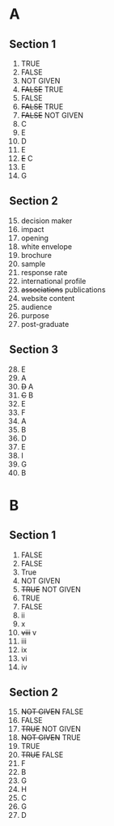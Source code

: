 # A

## Section 1

1. TRUE
2. FALSE
3. NOT GIVEN
4. ~~FALSE~~ TRUE
5. FALSE
6. ~~FALSE~~ TRUE
7. ~~FALSE~~ NOT GIVEN
8. C
9. E
10. D
11. E
12. ~~E~~ C
13. E
14. G

## Section 2

15. decision maker
16. impact
17. opening
18. white envelope
19. brochure
20. sample
21. response rate
22. international profile
23. ~~associations~~ publications
24. website content
25. audience
26. purpose
27. post-graduate

## Section 3

28. E
29. A
30. ~~D~~ A
31. ~~C~~ B
32. E
33. F
34. A
35. B
36. D
37. E
38. I
39. G
40. B

# B

## Section 1

1. FALSE
2. FALSE
3. True
4. NOT GIVEN
5. ~~TRUE~~ NOT GIVEN
6. TRUE
7. FALSE
8. ii
9. x
10. ~~viii~~ v
11. iii
12. ix
13. vi
14. iv

## Section 2

15. ~~NOT GIVEN~~ FALSE
16. FALSE
17. ~~TRUE~~ NOT GIVEN
18. ~~NOT GIVEN~~ TRUE
19. TRUE
20. ~~TRUE~~ FALSE
21. F
22. B
23. G
24. H
25. C
26. G
27. D
